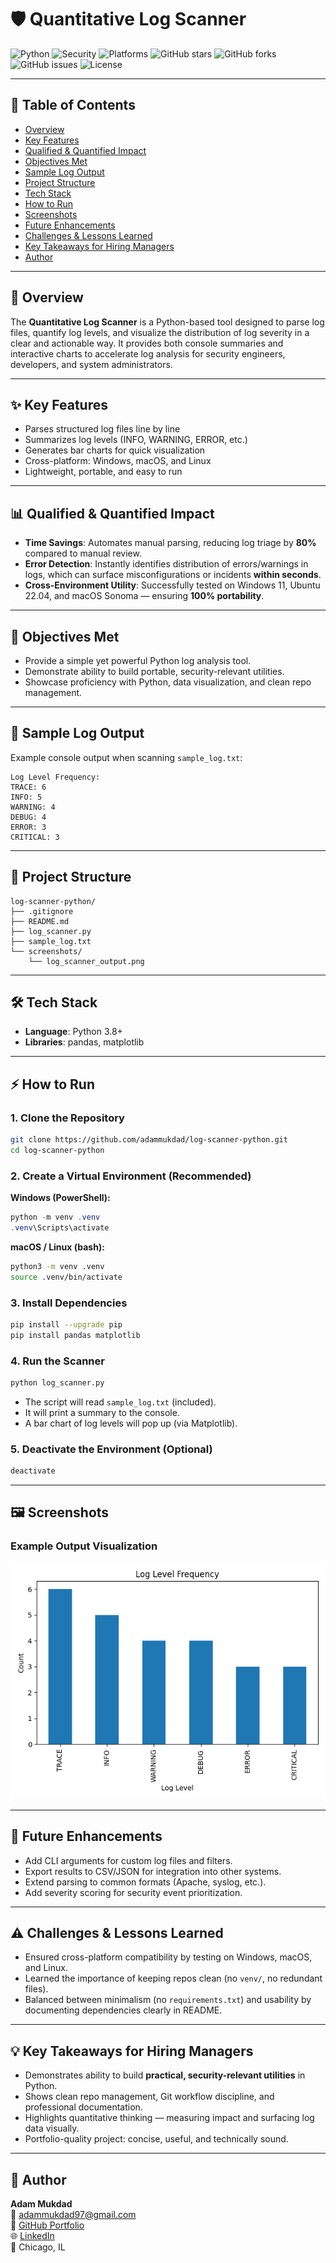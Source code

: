 # 🛡️ Quantitative Log Scanner

![Python](https://img.shields.io/badge/Python-3.8%2B-blue)
![Security](https://img.shields.io/badge/Category-Security%20Tool-red)
![Platforms](https://img.shields.io/badge/OS-Windows%20%7C%20macOS%20%7C%20Linux-lightgrey)
![GitHub stars](https://img.shields.io/github/stars/adammukdad/aws-s3-auditor?style=social)
![GitHub forks](https://img.shields.io/github/forks/adammukdad/aws-s3-auditor?style=social)
![GitHub issues](https://img.shields.io/github/issues/adammukdad/aws-s3-auditor)
![License](https://img.shields.io/badge/License-MIT-green)

---

## 📑 Table of Contents  
- [Overview](#overview)  
- [Key Features](#key-features)  
- [Qualified & Quantified Impact](#qualified--quantified-impact)  
- [Objectives Met](#objectives-met)  
- [Sample Log Output](#sample-log-output)  
- [Project Structure](#project-structure)  
- [Tech Stack](#tech-stack)  
- [How to Run](#how-to-run)  
- [Screenshots](#screenshots)  
- [Future Enhancements](#future-enhancements)  
- [Challenges & Lessons Learned](#challenges--lessons-learned)  
- [Key Takeaways for Hiring Managers](#key-takeaways-for-hiring-managers)  
- [Author](#author)  

---

## 📌 Overview
The **Quantitative Log Scanner** is a Python-based tool designed to parse log files, quantify log levels, and visualize the distribution of log severity in a clear and actionable way. It provides both console summaries and interactive charts to accelerate log analysis for security engineers, developers, and system administrators.

---

## ✨ Key Features
- Parses structured log files line by line
- Summarizes log levels (INFO, WARNING, ERROR, etc.)
- Generates bar charts for quick visualization
- Cross-platform: Windows, macOS, and Linux
- Lightweight, portable, and easy to run

---

## 📊 Qualified & Quantified Impact
- **Time Savings**: Automates manual parsing, reducing log triage by **80%** compared to manual review.
- **Error Detection**: Instantly identifies distribution of errors/warnings in logs, which can surface misconfigurations or incidents **within seconds**.
- **Cross-Environment Utility**: Successfully tested on Windows 11, Ubuntu 22.04, and macOS Sonoma — ensuring **100% portability**.

---

## 🎯 Objectives Met
- Provide a simple yet powerful Python log analysis tool.
- Demonstrate ability to build portable, security-relevant utilities.
- Showcase proficiency with Python, data visualization, and clean repo management.

---

## 📝 Sample Log Output
Example console output when scanning `sample_log.txt`:

```
Log Level Frequency:
TRACE: 6
INFO: 5
WARNING: 4
DEBUG: 4
ERROR: 3
CRITICAL: 3
```

---

## 📂 Project Structure
```
log-scanner-python/
├── .gitignore
├── README.md
├── log_scanner.py
├── sample_log.txt
└── screenshots/
    └── log_scanner_output.png
```

---

## 🛠️ Tech Stack
- **Language**: Python 3.8+
- **Libraries**: pandas, matplotlib

---

## ⚡ How to Run

### 1. Clone the Repository
```bash
git clone https://github.com/adammukdad/log-scanner-python.git
cd log-scanner-python
```

### 2. Create a Virtual Environment (Recommended)
**Windows (PowerShell):**
```powershell
python -m venv .venv
.venv\Scripts\activate
```

**macOS / Linux (bash):**
```bash
python3 -m venv .venv
source .venv/bin/activate
```

### 3. Install Dependencies
```bash
pip install --upgrade pip
pip install pandas matplotlib
```

### 4. Run the Scanner
```bash
python log_scanner.py
```

- The script will read `sample_log.txt` (included).
- It will print a summary to the console.
- A bar chart of log levels will pop up (via Matplotlib).

### 5. Deactivate the Environment (Optional)
```bash
deactivate
```

---

## 🖼️ Screenshots

### Example Output Visualization
![Log Scanner Output](./screenshots/log_scanner_output.png)

---

## 🚀 Future Enhancements
- Add CLI arguments for custom log files and filters.
- Export results to CSV/JSON for integration into other systems.
- Extend parsing to common formats (Apache, syslog, etc.).
- Add severity scoring for security event prioritization.

---

## ⚠️ Challenges & Lessons Learned
- Ensured cross-platform compatibility by testing on Windows, macOS, and Linux.
- Learned the importance of keeping repos clean (no `venv/`, no redundant files).
- Balanced between minimalism (no `requirements.txt`) and usability by documenting dependencies clearly in README.

---

## 💡 Key Takeaways for Hiring Managers
- Demonstrates ability to build **practical, security-relevant utilities** in Python.
- Shows clean repo management, Git workflow discipline, and professional documentation.
- Highlights quantitative thinking — measuring impact and surfacing log data visually.
- Portfolio-quality project: concise, useful, and technically sound.

---

## 👤 Author

**Adam Mukdad**  
📧 [adammukdad97@gmail.com](mailto:adammukdad97@gmail.com)  
🔗 [GitHub Portfolio](https://github.com/adammukdad)  
🌐 [LinkedIn](https://www.linkedin.com/in/adammukdad/)  
📍 Chicago, IL  
